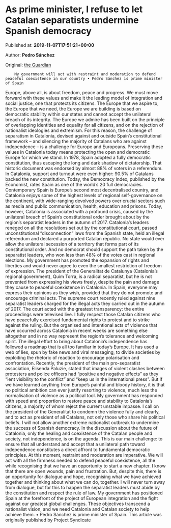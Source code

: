 
# As prime minister, I refuse to let Catalan separatists undermine Spanish democracy

Published at: **2019-11-07T17:51:21+00:00**

Author: **Pedro Sánchez**

Original: [the Guardian](https://www.theguardian.com/commentisfree/2019/nov/07/catalan-separatists-undermine-spanish-democracy-pedro-sanchez)


        My government will act with restraint and moderation to defend peaceful coexistence in our country • Pedro Sánchez is prime minister of Spain
      
Europe, above all, is about freedom, peace and progress. We must move forward with these values and make it the leading model of integration and social justice, one that protects its citizens. The Europe that we aspire to, the Europe that we need, the Europe we are building is based on democratic stability within our states and cannot accept the unilateral breach of its integrity. The Europe we admire has been built on the principle of overlapping identities and equality for all citizens, and on the rejection of nationalist ideologies and extremism.
For this reason, the challenge of separatism in Catalonia, devised against and outside Spain’s constitutional framework – and silencing the majority of Catalans who are against independence – is a challenge for Europe and Europeans. Preserving these values in Catalonia today means protecting the open and democratic Europe for which we stand.
In 1978, Spain adopted a fully democratic constitution, thus escaping the long and dark shadow of dictatorship. That historic document was endorsed by almost 88% of voters in a referendum. In Catalonia, support and turnout were even higher: 90.5% of Catalans backed the new constitution. Today, the Democracy Index, published by the Economist, rates Spain as one of the world’s 20 full democracies.
Contemporary Spain is Europe’s second most decentralised country, and Catalonia enjoys some of the highest levels of regional self-governance on the continent, with wide-ranging devolved powers over crucial sectors such as media and public communication, health, education and prisons.
Today, however, Catalonia is associated with a profound crisis, caused by the unilateral breach of Spain’s constitutional order brought about by the region’s separatist leaders in the autumn of 2017. Catalonia’s leaders reneged on all the resolutions set out by the constitutional court, passed unconstitutional “disconnection” laws from the Spanish state, held an illegal referendum and declared a purported Catalan republic.
No state would ever allow the unilateral secession of a territory that forms part of its constitutional order. And no democrat should support the path taken by the separatist leaders, who won less than 48% of the votes cast in regional elections.
My government has promoted the expansion of rights and liberties and would never agree to even the smallest restriction of freedom of expression. The president of the Generalitat de Catalunya (Catalonia’s regional government), Quim Torra, is a radical separatist, but he is not prevented from expressing his views freely, despite the pain and damage they cause to peaceful coexistence in Catalonia. In Spain, everyone may express their opinions as they wish, provided that they do not promote and encourage criminal acts.
The supreme court recently ruled against nine separatist leaders charged for the illegal acts they carried out in the autumn of 2017. The court acted with the greatest transparency: the entire proceedings were televised live.
I fully respect those Catalan citizens who have peacefully exercised fundamental rights to protest and to strike against the ruling. But the organised and intentional acts of violence that have occurred across Catalonia in recent weeks are something else altogether and in no way represent the region’s tolerance and welcoming spirit.
The illegal effort to bring about Catalonia’s independence has followed a roadmap that is all too familiar in today’s Europe. It has used a web of lies, spun by fake news and viral messaging, to divide societies by exploiting the rhetoric of reaction to encourage polarisation and confrontation.
Recently, the president of the main pro-separatist association, Elisenda Paluzie, stated that images of violent clashes between protesters and police officers had “positive and negative effects” as they “lent visibility to the conflict” and “keep us in the international press”. But if we have learned anything from Europe’s painful and bloody history, it is that no political ambition can ever justify resorting to violence, much less the normalisation of violence as a political tool.
My government has responded with speed and proportion to restore peace and stability to Catalonia’s citizens, a majority of whom reject the current unstable impasse.
I call on the president of the Generalitat to condemn the violence fully and clearly, and to act as president of all Catalans, not only those who share his political beliefs.
I will not allow another extreme nationalist outbreak to undermine the success of Spanish democracy. In the discussion about the future of Catalonia, only the healing and coexistence of the Catalan people and society, not independence, is on the agenda. This is our main challenge: to ensure that all understand and accept that a unilateral path toward independence constitutes a direct affront to fundamental democratic principles.
At this moment, restraint and moderation are imperative. We will act with all the firmness needed to defend peaceful coexistence, all the while recognising that we have an opportunity to start a new chapter.
I know that there are open wounds, pain and frustration. But, despite this, there is an opportunity for dialogue and hope, recognising what we have achieved together and thinking about what we can do, together. I will never turn away from dialogue, but for this to happen the separatist leaders must abide by the constitution and respect the rule of law.
My government has positioned Spain at the forefront of the project of European integration and the fight against our greatest global challenges. These objectives transcend a nationalist vision, and we need Catalonia and Catalan society to help achieve them.
• Pedro Sánchez is prime minister of Spain. This article was originally published by Project Syndicate
